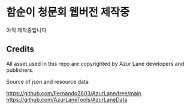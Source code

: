 # 함순이 청문회 웹버전 제작중
아직 제작중입니다

## Credits
All asset used in this repo are copyrighted by Azur Lane developers and publishers.

Source of json and resource data

https://github.com/Fernando2603/AzurLane/tree/main
https://github.com/AzurLaneTools/AzurLaneData
